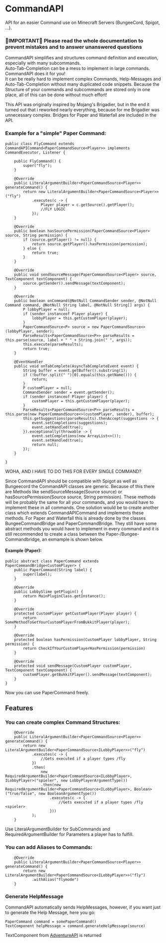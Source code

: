 # CommandAPI
API for an easier Command use on Minecraft Servers (BungeeCord, Spigot, ...).

### 🔴IMPORTANT🔴 Please read the whole documentation to prevent mistakes and to answer unanswered questions

CommandAPI simplifies and structures command definition and execution, especially with many subcommands.<br />
Auto-Tab-Completion can be a mess to implement in large commands. CommandAPI does it for you!<br />
It can be really hard to implement complex Commands, Help-Messages and Auto-Tab-Completion without many duplicated code snippets. Because the Structure of your commands and subcommands are stored only in one place, all of this can be done without much effort!

This API was originally inspired by Mojang's Brigadier, but in the end it turned out that i reworked nearly everything,
because for me Brigadier was unnecessary complex.
Bridges for Paper and Waterfall are included in the API.

### Example for a "simple" Paper Command:
```
public class FlyCommand extends CommandAPICommand<PaperCommandSource<Player>> implements CommandExecutor, Listener {

    public FlyCommand() {
        super("fly");
    }

    @Override
    public LiteralArgumentBuilder<PaperCommandSource<Player>> generateCommand() {
        return new LiteralArgumentBuilder<PaperCommandSource<Player>>("fly")
            .executes(c -> {
                Player player = c.getSource().getPlayer();
                //FLY LOGIC
            });
    }

    @Override
    public boolean hasSourcePermission(PaperCommandSource<Player> source, String permission) {
        if (source.getPlayer() != null) {
            return source.getPlayer().hasPermission(permission);
        } else {
            return true;
        }
    }

    @Override
    public void sendSourceMessage(PaperCommandSource<Player> source, TextComponent textComponent) {
        source.getSender().sendMessage(textComponent);
    }
    
    @Override
    public boolean onCommand(@NotNull CommandSender sender, @NotNull Command command, @NotNull String label, @NotNull String[] args) {
        P lobbyPlayer = null;
        if (sender instanceof Player player) {
            lobbyPlayer = this.getCustomPlayer(player);
        }
        PaperCommandSource<P> source = new PaperCommandSource<>(lobbyPlayer, sender);
        ParseResults<PaperCommandSource<P>> parseResults = this.parse(source, label + " " + String.join(" ", args));
        this.execute(parseResults);
        return true;
    }

    @EventHandler
    public void onTabComplete(AsyncTabCompleteEvent event) {
        String buffer = event.getBuffer().substring(1);
        if (!buffer.split(" ")[0].equals(this.getName())) {
            return;
        }
        P customPlayer = null;
        CommandSender sender = event.getSender();
        if (sender instanceof Player player) {
            customPlayer = this.getCustomPlayer(player);
        }
        ParseResults<PaperCommandSource<P>> parseResults = this.parse(new PaperCommandSource<>(customPlayer, sender), buffer);
        this.getSuggestions(parseResults).thenAccept(suggestions -> {
            event.setCompletions(suggestions);
            event.setHandled(true);
        }).exceptionally(throwable -> {
            event.setCompletions(new ArrayList<>());
            event.setHandled(true);
            return null;
        });
    }
    
}
```

WOHA, AND I HAVE TO DO THIS FOR EVERY SINGLE COMMAND?

Since CommandAPI should be compatible with Spigot as well as Bungeecord the CommandAPI classes are generic.
Because of this there are Methods like sendSourceMessage(Source source) or hasSourcePermission(Source source, String permission).
These methods will be probably the same for all your commands, and you would have to implement these in all commands.
One solution would be to create another class which extends CommandAPICommand and implements these methods.
For Paper and Waterfall this is already done by the classes BungeeCommandBridge and PaperCommandBridge.
They still have some abstract methods you would have to implement in every command and it is still recommended to
create a class between the Paper-/Bungee-Commandbridge, an exmample is shown below.

#### Example (Paper):
```
public abstract class PaperCommand extends PaperCommandBridge<CustomPlayer> {
    public PaperCommand(String label) {
        super(label);
    }

    @Override
    public LobbySlime getPlugin() {
        return MainPluginClass.getInstance();
    }

    @Override
    protected CustomPlayer getCustomPlayer(Player player) {
        return SomeMethodToGetYourCustomPlayerFromBukkitPlayer(player);
    }

    @Override
    protected boolean hasPermission(CustomPlayer lobbyPlayer, String permission) {
        return CheckIfYourCustomPlayerHasPermission(permission)
    }

    @Override
    protected void sendMessage(CustomPlayer customPlayer, TextComponent textComponent) {
        customPlayer.getBukkitPlayer().sendMessage(textComponent);
    }
}
```

Now you can use PaperCommand freely.


## Features

### You can create complex Command Structures:
```
    @Override
    public LiteralArgumentBuilder<PaperCommandSource<Player>> generateCommand() {
        return new LiteralArgumentBuilder<PaperCommandSource<ILobbyPlayer>>("fly")
            .executes(c -> {
                //Gets executed if a player types /fly
            })
            .then(
                new RequiredArgumentBuilder<PaperCommandSource<ILobbyPlayer>, ILobbyPlayer>("spieler", new LobbyPlayerArgumentType())
                .then(new RequiredArgumentBuilder<PaperCommandSource<ILobbyPlayer>, Boolean>("true/false", new BooleanArgumentType())
                    .executes(c -> {
                        //Gets executed if a player types /fly <spieler> 
                    }))
            );
    }
```
Use LiteralArgumentBuilder for SubCommands and RequiredArgumentBuilder for Parameters a player has to fulfill.

### You can add Aliases to Commands:
```    
    @Override
    public LiteralArgumentBuilder<PaperCommandSource<Player>> generateCommand() {
        return new LiteralArgumentBuilder<PaperCommandSource<ILobbyPlayer>>("fly")
            .withAlias("flymode")
    }
```


### Generate HelpMessage
CommandAPI automatically sends HelpMessages, however, if you want just to generate the Help Message, here you go:
```
PaperCommand command = somePaperCommand()
TextComponent helpMessage = command.generateHelpMessage(source)
```
TextComponent from [AdventureAPI](https://github.com/KyoriPowered/adventure) is returned
